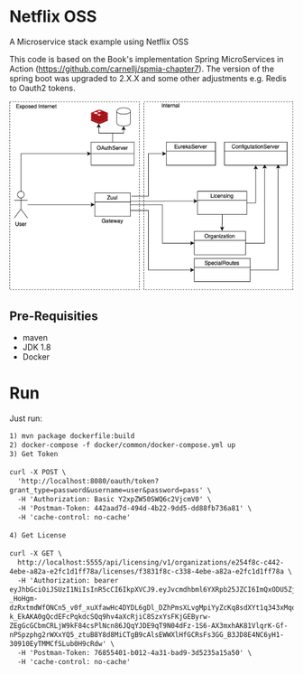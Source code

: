 # Netflix OSS
A Microservice stack example using Netflix OSS

This code is based on the Book's implementation Spring MicroServices in Action (https://github.com/carnellj/spmia-chapter7). The version of the spring boot was upgraded to 2.X.X and some other adjustments e.g. Redis to Oauth2 tokens.

![Architecture](https://github.com/yvesmendes/netflixoss/blob/master/resource/architecture.png?raw=true)

## Pre-Requisities ##
- maven
- JDK 1.8
- Docker 

# Run

Just run: 
```
1) mvn package dockerfile:build
2) docker-compose -f docker/common/docker-compose.yml up
3) Get Token

curl -X POST \
  'http://localhost:8080/oauth/token?grant_type=password&username=user&password=pass' \
  -H 'Authorization: Basic Y2xpZW50SWQ6c2VjcmV0' \
  -H 'Postman-Token: 442aad7d-494d-4b22-9dd5-dd88fb736a81' \
  -H 'cache-control: no-cache'

4) Get License

curl -X GET \
  http://localhost:5555/api/licensing/v1/organizations/e254f8c-c442-4ebe-a82a-e2fc1d1ff78a/licenses/f3831f8c-c338-4ebe-a82a-e2fc1d1ff78a \
  -H 'Authorization: bearer eyJhbGciOiJSUzI1NiIsInR5cCI6IkpXVCJ9.eyJvcmdhbml6YXRpb25JZCI6ImQxODU5ZjFmLTRiZDctNDU5My04NjU0LWVhNmQ5YTZhNjI2ZSIsImV4cCI6MTU5NTEwNjUxNiwidXNlcl9uYW1lIjoidXNlciIsImp0aSI6IjNmN2E3ZGVmLTViODQtNDI2My04MjUxLWE4ZmY3OTNlMWY2ZiIsImNsaWVudF9pZCI6ImNsaWVudElkIiwic2NvcGUiOlsicmVhZCIsIndyaXRlIl19.RLU9lYmoOVqBV08_DZwL7CGwqv_olszRdBkto7bnJeZBKC-_HoHgm-dzRxtmdWfONCn5_v0f_xuXfawHc4DYDL6gDl_DZhPmsXLvgMpiYyZcKq8sdXYt1q343xMqo0aqgq6-k_EkAKA0gQcdEFcPqkdcSQq9hv4aXcRjiC8SzxYsFKjGEByrw-ZEgGcGCbmCRLjW9kF84csPlNcn86JQqYJDE9qT9N04dFz-1S6-AX3mxhAK81VlqrK-Gf-nPSpzphg2rWXxYQ5_ztuB8Y8d8MiCTgB9cAlsEWWXlHfGCRsFs3GG_B3JD8E4NC6yH1-30910EyTMMCfSLub0H9cRdw' \
  -H 'Postman-Token: 76855401-b012-4a31-bad9-3d5235a15a50' \
  -H 'cache-control: no-cache'
  
```
